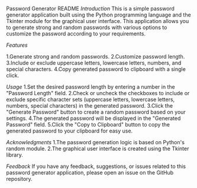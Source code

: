 Password Generator README
*Introduction*
This is a simple password generator application built using the Python programming language and the Tkinter module for the graphical user interface. This application allows you to generate strong and random passwords with various options to customize the password according to your requirements.

*Features*

1.Generate strong and random passwords.
2.Customize password length.
3.Include or exclude uppercase letters, lowercase letters, numbers, and special characters.
4.Copy generated password to clipboard with a single click.

*Usage*
1.Set the desired password length by entering a number in the "Password Length" field.
2.Check or uncheck the checkboxes to include or exclude specific character sets (uppercase letters, lowercase letters, numbers, special characters) in the generated password.
3.Click the "Generate Password" button to create a random password based on your settings.
4.The generated password will be displayed in the "Generated Password" field.
5.Click the "Copy to Clipboard" button to copy the generated password to your clipboard for easy use.

*Acknowledgments*
1.The password generation logic is based on Python's random module.
2.The graphical user interface is created using the Tkinter library.

*Feedback*
If you have any feedback, suggestions, or issues related to this password generator application, please open an issue on the GitHub repository.
